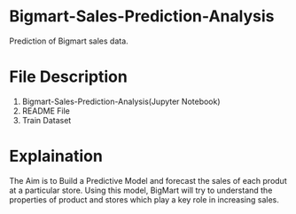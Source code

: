 # Bigmart-Sales-Prediction-Analysis
  Prediction of Bigmart sales data.
  
# File Description
 1) Bigmart-Sales-Prediction-Analysis(Jupyter Notebook)
 2) README File
 3) Train Dataset

# Explaination
 The Aim is to Build a Predictive Model and forecast the sales of each produt at a particular store.
Using this model, BigMart will try to understand the properties of product and stores which play a key role in increasing sales.


